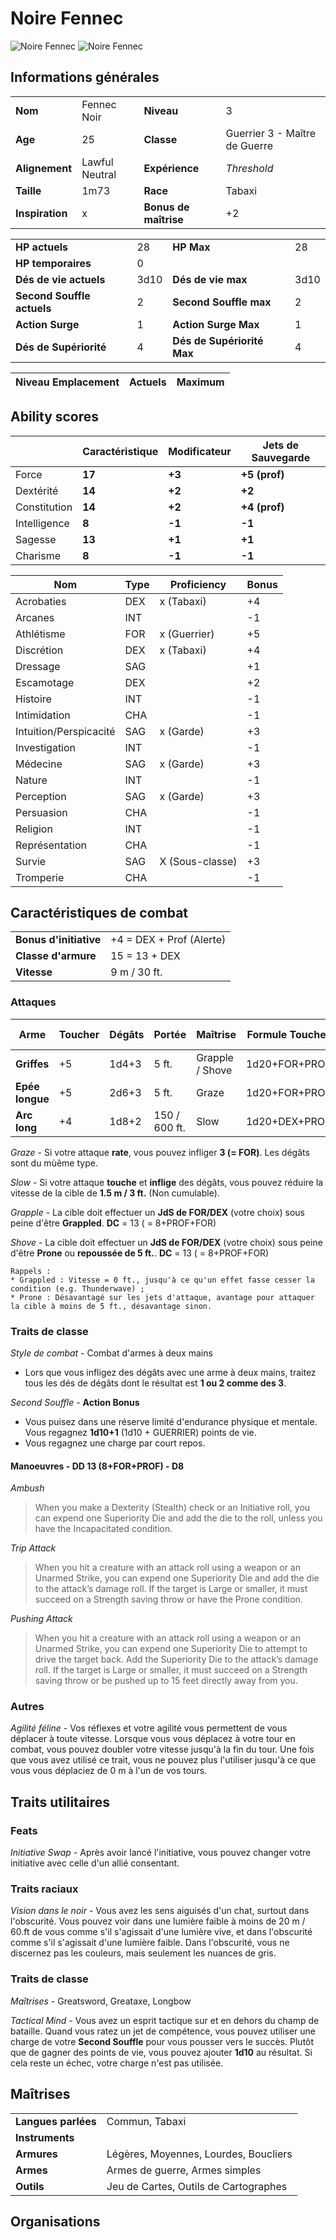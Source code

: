 # Noire Fennec
![Noire Fennec](../_images/FennecNoir.png)
![Noire Fennec](../_images/FennecNoir3.png)

## Informations générales

| | | | |
|---|---|---|---|
| **Nom** | Fennec Noir | **Niveau** | 3 |
| **Age** | 25 | **Classe** | Guerrier 3 - Maître de Guerre |
| **Alignement** | Lawful Neutral  | **Expérience** | *Threshold* |
|**Taille** | 1m73 | **Race** | Tabaxi |
| **Inspiration** | x | **Bonus de maîtrise** | +2 |

| | | | |
|---|---|---|---|
| **HP actuels** | 28 | **HP Max** | 28 |
| **HP temporaires** | 0 | | |
| **Dés de vie actuels** | 3d10 | **Dés de vie max** | 3d10 |
| **Second Souffle actuels** | 2 | **Second Souffle max** | 2 |
| **Action Surge** | 1 | **Action Surge Max** | 1 |
| **Dés de Supériorité** | 4 | **Dés de Supériorité Max** | 4 | 

| Niveau Emplacement | Actuels | Maximum | 
| - | - | - | 


## Ability scores

| |Caractéristique|Modificateur| Jets de Sauvegarde |
|-|-|-|-|
|Force|**17**|**+3**|**+5 (prof)**|
|Dextérité|**14**|**+2**|**+2**|
|Constitution|**14**|**+2**|**+4 (prof)**|
|Intelligence|**8**|**-1**|**-1**|
|Sagesse|**13**|**+1**|**+1**|
|Charisme|**8**|**-1**|**-1**|


|Nom|Type|Proficiency|Bonus|
|-|-|-|-|
|Acrobaties|DEX|x (Tabaxi)|+4|
|Arcanes|INT||-1|
|Athlétisme|FOR|x (Guerrier)|+5|
|Discrétion|DEX|x (Tabaxi)|+4|
|Dressage|SAG||+1|
|Escamotage|DEX||+2|
|Histoire|INT||-1|
|Intimidation|CHA||-1|
|Intuition/Perspicacité|SAG|x (Garde)|+3|
|Investigation|INT||-1|
|Médecine|SAG|x (Garde)|+3|
|Nature|INT||-1|
|Perception|SAG|x (Garde)|+3|
|Persuasion|CHA||-1|
|Religion|INT||-1|
|Représentation|CHA||-1|
|Survie|SAG|X (Sous-classe)|+3|
|Tromperie|CHA||-1|

## Caractéristiques de combat
| | |
|-|-|
|**Bonus d'initiative**|+4 = DEX + Prof (Alerte)|
|**Classe d'armure**|15 = 13 + DEX|
|**Vitesse**| 9 m / 30 ft.|

### Attaques
|Arme|Toucher|Dégâts|Portée|Maîtrise|Formule Toucher|Formule Dégâts|
|-|-|-|-|-|-|-|
|**Griffes**|+5|1d4+3|5 ft.|Grapple / Shove|1d20+FOR+PROF|1d4+FOR|
|**Epée longue**|+5|2d6+3|5 ft.|Graze|1d20+FOR+PROF|1d4+FOR|
|**Arc long**|+4|1d8+2|150 / 600 ft.|Slow|1d20+DEX+PROF|1d8+DEX|

*Graze* - Si votre attaque **rate**, vous pouvez infliger **3 (= FOR)**. Les dégâts sont du mùême type.

*Slow* - Si votre attaque **touche** et **inflige** des dégâts, vous pouvez réduire la vitesse de la cible de **1.5 m / 3 ft.** (Non cumulable).

*Grapple* - La cible doit effectuer un **JdS de FOR/DEX** (votre choix) sous peine d'être **Grappled**. **DC** = 13 ( = 8+PROF+FOR)

*Shove* - La cible doit effectuer un **JdS de FOR/DEX** (votre choix) sous peine d'être **Prone** ou **repoussée de 5 ft.**. **DC** = 13 ( = 8+PROF+FOR)

```
Rappels : 
* Grappled : Vitesse = 0 ft., jusqu'à ce qu'un effet fasse cesser la condition (e.g. Thunderwave) ;
* Prone : Désavantagé sur les jets d'attaque, avantage pour attaquer la cible à moins de 5 ft., désavantage sinon.
```

### Traits de classe
*Style de combat* - Combat d'armes à deux mains
* Lors que vous infligez des dégâts avec une arme à deux mains, traitez tous les dés de dégâts dont le résultat est **1 ou 2 comme des 3**.

*Second Souffle* - **Action Bonus**
* Vous puisez dans une réserve limité d'endurance physique et mentale. Vous regagnez **1d10+1** (1d10 + GUERRIER) points de vie.
* Vous regagnez une charge par court repos.

#### Manoeuvres - DD 13 (8+FOR+PROF) - D8

*Ambush*

> When you make a Dexterity (Stealth) check or an Initiative roll, you can expend one Superiority Die and add the die to the roll, unless you have the Incapacitated condition.

*Trip Attack*

> When you hit a creature with an attack roll using a weapon or an Unarmed Strike, you can expend one Superiority Die and add the die to the attack’s damage roll. If the target is Large or smaller, it must succeed on a Strength saving throw or have the Prone condition.

*Pushing Attack*

> When you hit a creature with an attack roll using a weapon or an Unarmed Strike, you can expend one Superiority Die to attempt to drive the target back. Add the Superiority Die to the attack’s damage roll. If the target is Large or smaller, it must succeed on a Strength saving throw or be pushed up to 15 feet directly away from you.

### Autres
*Agilité féline* - Vos réflexes et votre agilité vous permettent de vous déplacer à toute vitesse. Lorsque vous vous déplacez à votre tour en combat, vous pouvez doubler votre vitesse jusqu'à la fin du tour. Une fois que vous avez utilisé ce trait, vous ne pouvez plus l'utiliser jusqu'à ce que vous vous déplaciez de 0 m à l'un de vos tours.

## Traits utilitaires
### Feats
*Initiative Swap* - Après avoir lancé l'initiative, vous pouvez changer votre initiative avec celle d'un allié consentant.

### Traits raciaux
*Vision dans le noir* - Vous avez les sens aiguisés d'un chat, surtout dans l'obscurité. Vous pouvez voir dans une lumière faible à moins de 20 m / 60.ft de vous comme s'il s'agissait d'une lumière vive, et dans l'obscurité comme s'il s'agissait d'une lumière faible. Dans l'obscurité, vous ne discernez pas les couleurs, mais seulement les nuances de gris.

### Traits de classe
*Maîtrises* - Greatsword, Greataxe, Longbow

*Tactical Mind* - Vous avez un esprit tactique sur et en dehors du champ de bataille. Quand vous ratez un jet de compétence, vous pouvez utiliser une charge de votre **Second Souffle** pour vous pousser vers le succès. Plutôt que de gagner des points de vie, vous pouvez ajouter **1d10** au résultat. Si cela reste un échec, votre charge n'est pas utilisée.

## Maîtrises

| | |
|-|-|
|**Langues parlées**|Commun, Tabaxi|
|**Instruments**||
|**Armures**|Légères, Moyennes, Lourdes, Boucliers|
|**Armes**|Armes de guerre, Armes simples|
|**Outils**|Jeu de Cartes, Outils de Cartographes|

## Organisations 